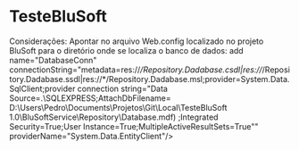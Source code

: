 # TesteBluSoft
Considerações: 
Apontar no arquivo Web.config localizado no projeto BluSoft para o diretório onde se localiza o banco de dados:
add name="DatabaseConn" connectionString="metadata=res://*/Repository.Dadabase.csdl|res://*/Repository.Dadabase.ssdl|res://*/Repository.Dadabase.msl;provider=System.Data.SqlClient;provider connection string=&quot;Data Source=.\SQLEXPRESS;AttachDbFilename= D:\Users\Pedro\Documents\Projetos\Git\Local\TesteBluSoft 1.0\BluSoftService\Repository\Database.mdf) ;Integrated Security=True;User Instance=True;MultipleActiveResultSets=True&quot;" providerName="System.Data.EntityClient"/>
